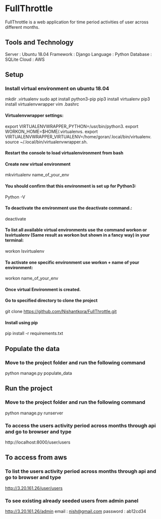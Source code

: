 # FullThrottle

FullThrottle is a web application for time period activities of user across different months.

## Tools and Technology
Server : Ubuntu 18.04    Framework : Django    Language : Python     Database : SQLite      Cloud : AWS

## Setup

### Install virtual environment on ubuntu 18.04

mkdir .virtualenv
sudo apt install python3-pip
pip3 install virtualenv
pip3 install virtualenvwrapper
vim .bashrc

#### Virtualenvwrapper settings:
export VIRTUALENVWRAPPER_PYTHON=/usr/bin/python3.
export WORKON_HOME=$HOME/.virtualenvs.
export VIRTUALENVWRAPPER_VIRTUALENV=/home/goran/.local/bin/virtualenv.
source ~/.local/bin/virtualenvwrapper.sh.

#### Restart the console to load virtualenvironment from bash

#### Create new virtual environment 
mkvirtualenv name_of_your_env

#### You should confirm that this environment is set up for Python3:
Python -V

#### To deactivate the environment use the deactivate command.:
deactivate

#### To list all available virtual environments use the command workon or lsvirtualenv (Same result as workon but shown in a fancy way) in your terminal:
workon
lsvirtualenv

#### To activate one specific environment use workon + name of your environment:
workon name_of_your_env

#### Once virtual Environment is created.
#### Go to specified directory to clone the project
git clone https://github.com/Nishantkora/FullThrottle.git

#### Install using pip
pip install -r requirements.txt


## Populate the data

### Move to the project folder and run the following command
python manage.py populate_data

## Run the project

### Move to the project folder and run the following command
python manage.py runserver

### To access the users activity period across months through api and go to browser and type
http://localhost:8000/user/users

## To access from aws

### To list the users activity period across months through api and go to browser and type
http://3.20.161.26/user/users

### To see existing already seeded users from admin panel
http://3.20.161.26/admin
email : nish@gmail.com
password : ab12cd34
